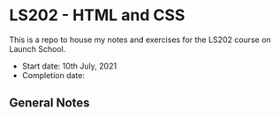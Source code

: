 # LS202 - HTML and CSS
This is a repo to house my notes and exercises for the LS202 course on Launch School. 
- Start date: 10th July, 2021
- Completion date: 

## General Notes

